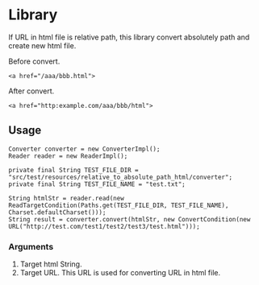 # Library
If URL in html file is relative path, this library convert absolutely path and create new html file.

Before convert.

```
<a href="/aaa/bbb.html">
```

After convert.
```
<a href="http:example.com/aaa/bbb/html">
```

## Usage
```
Converter converter = new ConverterImpl();
Reader reader = new ReaderImpl();

private final String TEST_FILE_DIR = "src/test/resources/relative_to_absolute_path_html/converter";
private final String TEST_FILE_NAME = "test.txt";

String htmlStr = reader.read(new ReadTargetCondition(Paths.get(TEST_FILE_DIR, TEST_FILE_NAME), Charset.defaultCharset()));
String result = converter.convert(htmlStr, new ConvertCondition(new URL("http://test.com/test1/test2/test3/test.html")));
```

### Arguments
1. Target html String.
2. Target URL. This URL is used for converting URL in html file.
